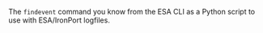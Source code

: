 The `findevent` command you know from the ESA CLI as a Python script to use with ESA/IronPort logfiles.
